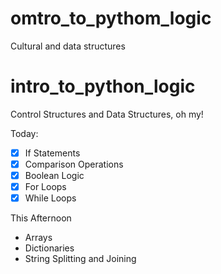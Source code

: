 # omtro_to_pythom_logic
Cultural and data structures

# intro_to_python_logic

Control Structures and Data Structures, oh my!

Today:
- [x] If Statements
- [x] Comparison Operations
- [x] Boolean Logic
- [x] For Loops
- [x] While Loops

This Afternoon
- Arrays
- Dictionaries
- String Splitting and Joining


